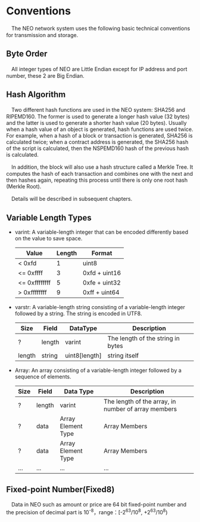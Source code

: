 # Conventions

　The NEO network system uses the following basic technical conventions for transmission and storage.

## Byte Order

　All integer types of NEO are Little Endian except for IP address and port number, these 2 are Big Endian.

## Hash Algorithm

　Two different hash functions are used in the NEO system: SHA256 and RIPEMD160. The former is used to generate a longer hash value (32 bytes) and the latter is used to generate a shorter hash value (20 bytes). Usually when a hash value of an object is generated, hash functions are used twice. For example, when a hash of a block or transaction is generated, SHA256 is calculated twice; when a contract address is generated, the SHA256 hash of the script is calculated, then the NSPEMD160 hash of the previous hash is calculated.

　In addition, the block will also use a hash structure called a Merkle Tree. It computes the hash of each transaction and combines one with the next and then hashes again, repeating this process until there is only one root hash (Merkle Root).

　Details will be described in subsequent chapters.

## Variable Length Types

 * varint: A variable-length integer that can be encoded differently based on the value to save space.

      |Value|Length|Format|
      |---|---|---|
      |< 0xfd|1|uint8|
      |<= 0xffff|3|0xfd + uint16|
      |<= 0xffffffff|5|0xfe + uint32|
      |> 0xffffffff|9|0xff + uint64|

 * varstr: A variable-length string consisting of a variable-length integer followed by a string. The string is encoded in UTF8.

      |Size|Field|DataType|Description|
      |---|---|---|---|
      |?|length|varint|The length of the string in bytes|
      |length|string|uint8[length]|string itself|

 * Array: An array consisting of a variable-length integer followed by a sequence of elements.

      | Size | Field | Data Type | Description |
      | ---- | ----- | --------- | ----------- |
      | ?    | length | varint | The length of the array, in number of array members |
      | ?    | data | Array Element Type | Array Members |
      | ?    | data | Array Element Type | Array Members |
      | ... | ... | ... | ... |

## Fixed-point Number(Fixed8)

　Data in NEO such as amount or price are 64 bit fixed-point number and the precision of decimal part is 10<sup>-8</sup>，range：[-2<sup>63</sup>/10<sup>8</sup>, +2<sup>63</sup>/10<sup>8</sup>)
